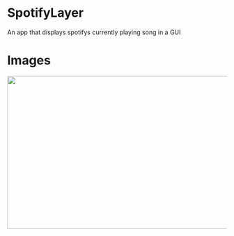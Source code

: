 # SpotifyLayer
An app that displays spotifys currently playing song in a GUI

# Images

<img src="https://hldoza.bn1302.livefilestore.com/y4mRai6fCLrv21BfveLTVJS2U5SfzNPlz74VKdMKC53T9XpvQTNtDluV_ILvkRxUyeK7FBsxj8JjxODhoC6675EJdF6iW2jZP9aXC3StyA1rNOxdwUWgNywy_WToLHqaYGr6bKkECToNg_7gewuEHbUVRI-RJU7QJ9uGrC2NB3fnM_7Go6Lj7ZNUWtwLCf-doornxzPtKX5kywsYCI_peLahg?width=660&height=350&cropmode=none" width="660" height="350" />
